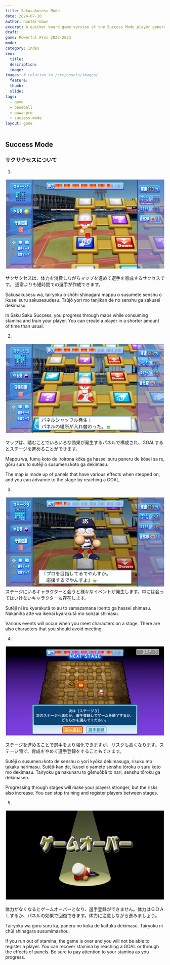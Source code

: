 ```yaml
---
title: Sakusakusesu Mode
date: 2024-07-10
author: hunter-baun
excerpt: A quicker board game version of the Success Mode player generation
draft: 
game: Powerful Pros 2022-2023
mode: 
category: Index
seo:
  title:
  description:
  image: 
images: # relative to /src/assets/images/
  feature:
  thumb: 
  slide:
tags:
  - game
  - baseball
  - pawa-pro
  - success-mode
layout: game
---
```

## Success Mode

### サクサクセスについて

1. 
![Game board showing various tiles](/assets/images/games/PowerfulPros/2022/Success%20Mode/Instructions/Sakusakusesu%20Mode/1.png)

サクサクセスは、体力を消費しながらマップを進めて選手を育成するサクセスです。
通常よりも短時間での選手が作成できます。

Sakusakusesu wa, tairyoku o shōhi shinagara mappu o susumete senshu o ikusei suru sakusesudesu. Tsūjō yori mo tanjikan de no senshu ga sakusei dekimasu. 

In Saku Saku Success, you progress through maps while consuming stamina and train your player.
You can create a player in a shorter amount of time than usual.

2. 
![Game board showing various tiles](/assets/images/games/PowerfulPros/2022/Success%20Mode/Instructions/Sakusakusesu%20Mode/2.png)

マップは、踏むことでいろいろな効果が発生するパネルで構成され、GOALするとステージを進めることができます。

Mappu wa, fumu koto de iroirona kōka ga hassei suru paneru de kōsei sa re, gōru suru to sutēji o susumeru koto ga dekimasu. 

The map is made up of panels that have various effects when stepped on, and you can advance to the stage by reaching a GOAL.

3. 
![Event dialog with a character](/assets/images/games/PowerfulPros/2022/Success%20Mode/Instructions/Sakusakusesu%20Mode/3.png)
ステージにいるキャラクターと会うと様々なイベントが発生します。中には会ってはいけないキャラクターも存在します。

Sutēji ni iru kyarakutā to au to samazamana ibento ga hassei shimasu. Nakaniha atte wa ikenai kyarakutā mo sonzai shimasu. 

Various events will occur when you meet characters on a stage. There are also characters that you should avoid meeting.

4. 
![Screen showing the next stage with option to quit and register player](/assets/images/games/PowerfulPros/2022/Success%20Mode/Instructions/Sakusakusesu%20Mode/4.png)

ステージを進めることで選手をより強化できますが、リスクも高くなります。ステージ間で、育成をやめて選手登録をすることもできます。

Sutēji o susumeru koto de senshu o yori kyōka dekimasuga, risuku mo takaku narimasu. Sutēji-kan de, ikusei o yamete senshu tōroku o suru koto mo dekimasu. Tairyoku ga nakunaru to gēmuōbā to nari, senshu tōroku ga dekimasen. 

Progressing through stages will make your players stronger, but the risks also increase. You can stop training and register players between stages.

5. 
![Game over screen](/assets/images/games/PowerfulPros/2022/Success%20Mode/Instructions/Sakusakusesu%20Mode/5.png)

体力がなくなるとゲームオーバーとなり、選手登録ができません。体力はＧＯＡＬするか、パネルの効果で回復できます。体力に注意しながら進みましょう。

Tairyoku wa gōru suru ka, paneru no kōka de kaifuku dekimasu. Tairyoku ni chūi shinagara susumimashou.

If you run out of stamina, the game is over and you will not be able to register a player. You can recover stamina by reaching a GOAL or through the effects of panels. Be sure to pay attention to your stamina as you progress.